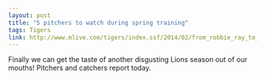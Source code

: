 ```yaml
---
layout: post
title: "5 pitchers to watch during spring training"
tags: Tigers
link: http://www.mlive.com/tigers/index.ssf/2014/02/from_robbie_ray_to_corey_knebe.html
---
```

Finally we can get the taste of another disgusting Lions season out of our mouths! Pitchers and catchers report today.
